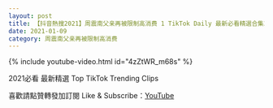 ```yaml
---
layout: post
title: 【抖音熱搜2021】周震南父亲再被限制高消费 1 TikTok Daily 最新必看精選合集2021 01 09
date: 2021-01-09
category: 周震南父亲再被限制高消费
---
```


{% include youtube-video.html id="4zZtWR_m68s" %}

2021必看 最新精選 Top TikTok Trending Clips

喜歡請點贊轉發加訂閱 Like & Subscribe：[YouTube](https://www.youtube.com/channel/UCAoR7VcanIPd04uEq_GIylA/videos)

